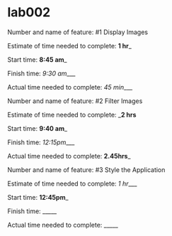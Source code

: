 # lab002
Number and name of feature: #1 Display Images

Estimate of time needed to complete: __1 hr___

Start time: __8:45 am___

Finish time: _9:30 am____

Actual time needed to complete: _45 min____



Number and name of feature: #2 Filter Images

Estimate of time needed to complete: ___2 hrs__

Start time: __9:40 am___

Finish time: _12:15pm____

Actual time needed to complete: __2.45hrs___



Number and name of feature: #3 Style the Application

Estimate of time needed to complete: _1 hr____

Start time: __12:45pm___

Finish time: _____

Actual time needed to complete: _____
